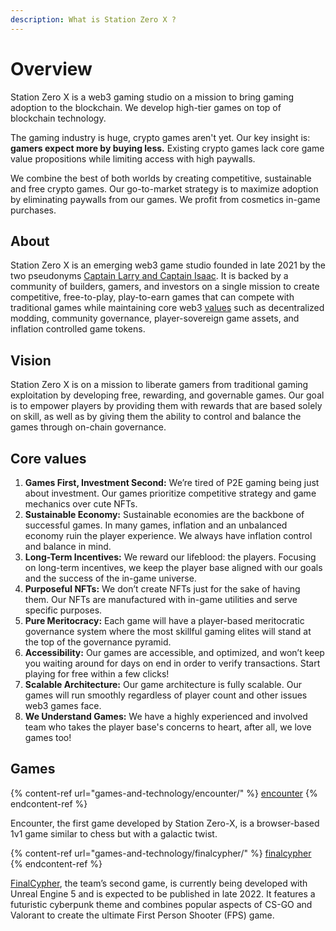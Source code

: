 ```yaml
---
description: What is Station Zero X ?
---
```


# Overview

Station Zero X is a web3 gaming studio on a mission to bring gaming adoption to the blockchain. We develop high-tier games on top of blockchain technology.

The gaming industry is huge, crypto games aren't yet. Our key insight is: **gamers expect more by buying less.** Existing crypto games lack core game value propositions while limiting access with high paywalls.

We combine the best of both worlds by creating competitive, sustainable and free crypto games. Our go-to-market strategy is to maximize adoption by eliminating paywalls from our games. We profit from cosmetics in-game purchases.

## About

Station Zero X is an emerging web3 game studio founded in late 2021 by the two pseudonyms [Captain Larry and Captain Isaac](station-zero-x/team.md). It is backed by a community of builders, gamers, and investors on a single mission to create competitive, free-to-play, play-to-earn games that can compete with traditional games while maintaining core web3 [values](./#our-core-values) such as decentralized modding, community governance, player-sovereign game assets, and inflation controlled game tokens.

## Vision

Station Zero X is on a mission to liberate gamers from traditional gaming exploitation by developing free, rewarding, and governable games. Our goal is to empower players by providing them with rewards that are based solely on skill, as well as by giving them the ability to control and balance the games through on-chain governance.

## Core values

1. **Games First, Investment Second:** We’re tired of P2E gaming being just about investment. Our games prioritize competitive strategy and game mechanics over cute NFTs.
2. **Sustainable Economy:** Sustainable economies are the backbone of successful games. In many games, inflation and an unbalanced economy ruin the player experience. We always have inflation control and balance in mind.
3. **Long-Term Incentives:** We reward our lifeblood: the players. Focusing on long-term incentives, we keep the player base aligned with our goals and the success of the in-game universe.
4. **Purposeful NFTs:** We don’t create NFTs just for the sake of having them. Our NFTs are manufactured with in-game utilities and serve specific purposes.
5. **Pure Meritocracy:**  Each game will have a player-based meritocratic governance system where the most skillful gaming elites will stand at the top of the governance pyramid.
6. **Accessibility:** Our games are accessible, and optimized, and won’t keep you waiting around for days on end in order to verify transactions. Start playing for free within a few clicks!
7. **Scalable Architecture:** Our game architecture is fully scalable. Our games will run smoothly regardless of player count and other issues web3 games face.
8. **We Understand Games:** We have a highly experienced and involved team who takes the player base's concerns to heart, after all, we love games too!

## Games

{% content-ref url="games-and-technology/encounter/" %}
[encounter](games-and-technology/encounter/)
{% endcontent-ref %}

Encounter, the first game developed by Station Zero-X, is a browser-based 1v1 game similar to chess but with a galactic twist. &#x20;



{% content-ref url="games-and-technology/finalcypher/" %}
[finalcypher](games-and-technology/finalcypher/)
{% endcontent-ref %}

[FinalCypher](games-and-technology/finalcypher/), the team’s second game, is currently being developed with Unreal Engine 5 and is expected to be published in late 2022. It features a futuristic cyberpunk theme and combines popular aspects of CS-GO and Valorant to create the ultimate First Person Shooter (FPS) game.



